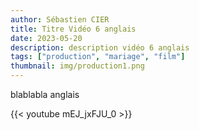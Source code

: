 ```yaml
---
author: Sébastien CIER
title: Titre Vidéo 6 anglais
date: 2023-05-20
description: description vidéo 6 anglais
tags: ["production", "mariage", "film"]
thumbnail: img/production1.png
---
```


blablabla anglais


{{< youtube mEJ_jxFJU_0 >}}


